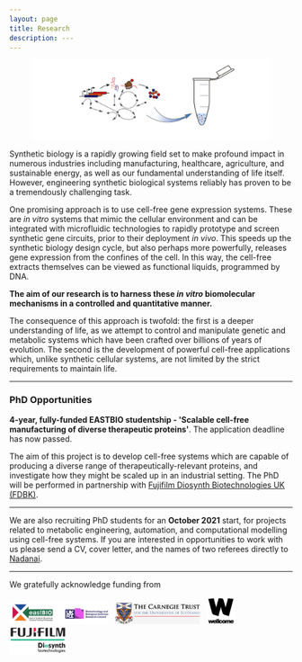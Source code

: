 ```yaml
---
layout: page
title: Research
description: ---
---
```


<div class="container-fluid">
	<figure>
		<img src="/assets/images/CF_logo4.png" class="img-fluid" alt="CFlogo">
		</figure>
</div>

Synthetic biology is a rapidly growing field set to make profound impact in numerous industries including manufacturing, healthcare, agriculture, and sustainable energy, as well as our fundamental understanding of life itself. However, engineering synthetic biological systems reliably has proven to be a tremendously challenging task.

One promising approach is to use cell-free gene expression systems. These are *in vitro* systems that mimic the cellular environment and can be integrated with microfluidic technologies to rapidly prototype and screen synthetic gene circuits, prior to their deployment *in vivo*. This speeds up the synthetic biology design cycle, but also perhaps more powerfully, releases gene expression from the confines of the cell. In this way, the cell-free extracts themselves can be viewed as functional liquids, programmed by DNA.

**The aim of our research is to harness these *in vitro* biomolecular mechanisms in a controlled and quantitative manner.**

The consequence of this approach is twofold: the first is a deeper understanding of life, as we attempt to control and manipulate genetic and metabolic systems which have been crafted over billions of years of evolution. The second is the development of powerful cell-free applications which, unlike synthetic cellular systems, are not limited by the strict requirements to maintain life.

---

<h3>PhD Opportunities</h3>

**4-year, fully-funded EASTBIO studentship - 'Scalable cell-free manufacturing of diverse therapeutic proteins'**. The application deadline has now passed.

The aim of this project is to develop cell-free systems which are capable of producing a diverse range of therapeutically-relevant proteins, and investigate how they might be scaled up in an industrial setting. The PhD will be performed in partnership with [Fujifilm Diosynth Biotechnologies UK (FDBK)](https://fujifilmdiosynth.com/).

---

We are also recruiting PhD students for an **October 2021** start, for projects related to metabolic engineering, automation, and computational modelling using cell-free systems. If you are interested in opportunities to work with us please send a CV, cover letter, and the names of two referees directly to [Nadanai](mailto:nadanai.laohakunakorn@ed.ac.uk).

---

We gratefully acknowledge funding from

<a href="http://www.eastscotbiodtp.ac.uk/"><img src="/assets/images/eastbio.png" width="35%" alt="Eastbio"/></a> &nbsp;
<a href="https://www.carnegie-trust.org/"><img src="/assets/images/carnegie.png" width="30%" alt="Carnegie"/></a> &nbsp;
<a href="https://wellcome.org/"><img src="/assets/images/wellcome.png" width="10%" alt="Wellcome"/></a> &nbsp;
<a href="https://fujifilmdiosynth.com/"><img src="/assets/images/fdb.jpg" width="20%" alt="FDB"/></a> &nbsp;